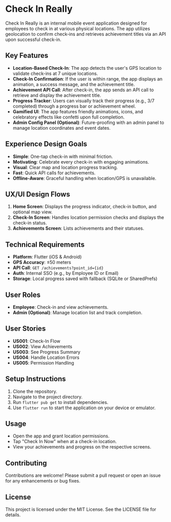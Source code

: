 # Check In Really

Check In Really is an internal mobile event application designed for employees to check in at various physical locations. The app utilizes geolocation to confirm check-ins and retrieves achievement titles via an API upon successful check-in.

## Key Features

- **Location-Based Check-In**: The app detects the user's GPS location to validate check-ins at 7 unique locations.
- **Check-In Confirmation**: If the user is within range, the app displays an animation, a success message, and the achievement title.
- **Achievement API Call**: After check-in, the app sends an API call to retrieve and display the achievement title.
- **Progress Tracker**: Users can visually track their progress (e.g., 3/7 completed) through a progress bar or achievement wheel.
- **Gamified UI**: The app features friendly animations, icons, and celebratory effects like confetti upon full completion.
- **Admin Config Panel (Optional)**: Future-proofing with an admin panel to manage location coordinates and event dates.

## Experience Design Goals

- **Simple**: One-tap check-in with minimal friction.
- **Motivating**: Celebrate every check-in with engaging animations.
- **Visual**: Clear map and location progress tracking.
- **Fast**: Quick API calls for achievements.
- **Offline-Aware**: Graceful handling when location/GPS is unavailable.

## UX/UI Design Flows

1. **Home Screen**: Displays the progress indicator, check-in button, and optional map view.
2. **Check-In Screen**: Handles location permission checks and displays the check-in status.
3. **Achievements Screen**: Lists achievements and their statuses.

## Technical Requirements

- **Platform**: Flutter (iOS & Android)
- **GPS Accuracy**: ≤50 meters
- **API Call**: `GET /achievements?point_id={id}`
- **Auth**: Internal SSO (e.g., by Employee ID or Email)
- **Storage**: Local progress saved with fallback (SQLite or SharedPrefs)

## User Roles

- **Employee**: Check-in and view achievements.
- **Admin (Optional)**: Manage location list and track completion.

## User Stories

- **US001**: Check-In Flow
- **US002**: View Achievements
- **US003**: See Progress Summary
- **US004**: Handle Location Errors
- **US005**: Permission Handling

## Setup Instructions

1. Clone the repository.
2. Navigate to the project directory.
3. Run `flutter pub get` to install dependencies.
4. Use `flutter run` to start the application on your device or emulator.

## Usage

- Open the app and grant location permissions.
- Tap "Check In Now" when at a check-in location.
- View your achievements and progress on the respective screens.

## Contributing

Contributions are welcome! Please submit a pull request or open an issue for any enhancements or bug fixes.

## License

This project is licensed under the MIT License. See the LICENSE file for details.